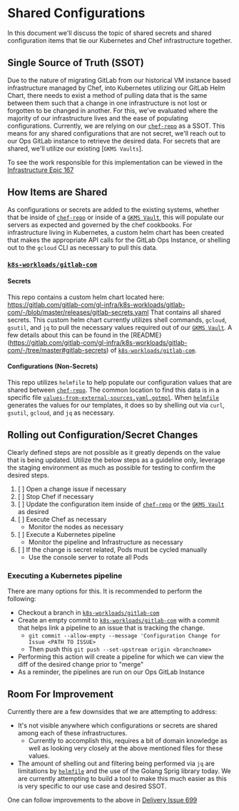 # Shared Configurations

In this document we'll discuss the topic of shared secrets and shared
configuration items that tie our Kubernetes and Chef infrastructure together.

## Single Source of Truth (SSOT)

Due to the nature of migrating GitLab from our historical VM instance based
infrastructure managed by Chef, into Kubernetes utilizing our GitLab Helm Chart,
there needs to exist a method of pulling data that is the same between them such
that a change in one infrastructure is not lost or forgotten to be changed in
another.  For this, we've evaluated where the majority of our infrastructure
lives and the ease of populating configurations.  Currently, we are relying on
our [`chef-repo`] as a SSOT.  This means for any shared configurations that are not
secret, we'll reach out to our Ops GitLab instance to retrieve the desired data.
For secrets that are shared, we'll utilize our existing [`GKMS Vaults`].

To see the work responsible for this implementation can be viewed in the
[Infrastructure Epic 167](https://gitlab.com/groups/gitlab-com/gl-infra/-/epics/167)

## How Items are Shared

As configurations or secrets are added to the existing systems, whether that be
inside of [`chef-repo`] or inside of a [`GKMS Vault`], this will populate our servers as
expected and governed by the chef cookbooks.  For infrastructure living in
Kubernetes, a custom helm chart has been created that makes the appropriate API
calls for the GitLab Ops Instance, or shelling out to the `gcloud` CLI as
necessary to pull this data.

### [`k8s-workloads/gitlab-com`]

#### Secrets

This repo contains a custom helm chart located here:
https://gitlab.com/gitlab-com/gl-infra/k8s-workloads/gitlab-com/-/blob/master/releases/gitlab-secrets.yaml
That contains all shared secrets.  This custom helm chart currently utilizes
shell commands, `gcloud`, `gsutil`, and `jq` to pull the necessary values
required out of our [`GKMS Vault`].  A few details about this can be found in
the
[README}(https://gitlab.com/gitlab-com/gl-infra/k8s-workloads/gitlab-com/-/tree/master#gitlab-secrets)
of [`k8s-workloads/gitlab-com`].

#### Configurations (Non-Secrets)

This repo utilizes `helmfile` to help populate our configuration values that are
shared between [`chef-repo`].  The common location to find this data is in a
specific file
[`values-from-external-sources.yaml.gotmpl`](https://gitlab.com/gitlab-com/gl-infra/k8s-workloads/gitlab-com/-/blob/master/releases/values/gitlab/values-from-external-sources.yaml.gotmpl).
When [`helmfile`] generates the values for our templates, it does so by shelling
out via `curl`, `gsutil`, `gcloud`, and `jq` as necessary.

## Rolling out Configuration/Secret Changes

Clearly defined steps are not possible as it greatly depends on the value that
is being updated.  Utilize the below steps as a guideline only, leverage the
staging environment as much as possible for testing to confirm the desired
steps.

1. [ ] Open a change issue if necessary
1. [ ] Stop Chef if necessary
1. [ ] Update the configuration item inside of [`chef-repo`] or the [`GKMS
   Vault`] as desired
1. [ ] Execute Chef as necessary
    * Monitor the nodes as necessary
1. [ ] Execute a Kubernetes pipeline
    * Monitor the pipeline and Infrastructure as necessary
1. [ ] If the change is secret related, Pods must be cycled manually
    * Use the console server to rotate all Pods

### Executing a Kubernetes pipeline

There are many options for this.  It is recommended to perform the following:

* Checkout a branch in [`k8s-workloads/gitlab-com`]
* Create an empty commit to [`k8s-workloads/gitlab-com`] with a commit that
  helps link a pipeline to an issue that is tracking the change.
  * `git commit --allow-empty --message 'Configuration Change for Issue <PATH TO
    ISSUE>`
  * Then push this `git push --set-upstream origin <branchname>`
* Performing this action will create a pipeline for which we can view the diff
  of the desired change prior to "merge"
* As a reminder, the pipelines are run on our Ops GitLab Instance

## Room For Improvement

Currently there are a few downsides that we are attempting to address:

* It's not visible anywhere which configurations or secrets are shared among
  each of these infrastructures.
  * Currently to accomplish this, requires a bit of domain knowledge as well as
    looking very closely at the above mentioned files for these values.
* The amount of shelling out and filtering being performed via `jq` are
  limitations by [`helmfile`] and the use of the Golang Sprig library today.  We
  are currently attempting to build a tool to make this much easier as this is
  very specific to our use case and desired SSOT.

One can follow improvements to the above in [Delivery Issue 699
](https://gitlab.com/gitlab-com/gl-infra/delivery/-/issues/699)

[`chef-repo`]: https://ops.gitlab.net/gitlab-cookbooks/chef-repo
[`helmfile`]: https://github.com/roboll/helmfile
[`k8s-workloads/gitlab-com`]: https://gitlab.com/gitlab-com/gl-infra/k8s-workloads/gitlab-com
[`GKMS Vault`]: ./gkms-chef-secrets.md
